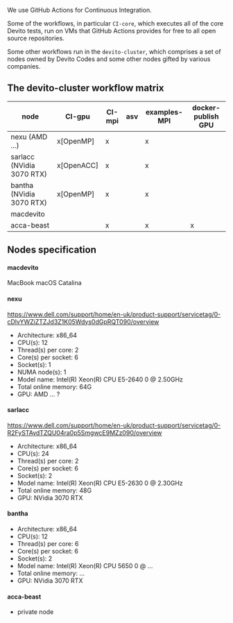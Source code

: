 We use GitHub Actions for Continuous Integration.

Some of the workflows, in particular `CI-core`, which executes all of the core Devito tests, run on VMs that GitHub Actions provides for free to all open source repositories.

Some other workflows run in the `devito-cluster`, which comprises a set of nodes owned by Devito Codes and some other nodes gifted by various companies.

## The devito-cluster workflow matrix

node                         |  CI-gpu    |  CI-mpi  | asv  | examples-MPI | docker-publish GPU  |
---------------------------- | ---------- | -------- | ---- | ------------ | ------------------- |
nexu    (AMD ...)            | x[OpenMP]  |     x    |      |      x       |                     |
sarlacc (NVidia 3070 RTX)    | x[OpenACC] |     x    |      |      x       |                     |
bantha  (NVidia 3070 RTX)    | x[OpenMP]  |     x    |      |      x       |                     |
macdevito                    |            |          |      |              |                     |
acca-beast                   |            |     x    |      |      x       |          x          |

## Nodes specification

#### macdevito
MacBook
macOS Catalina

#### nexu
https://www.dell.com/support/home/en-uk/product-support/servicetag/0-cDlvYWZiZTZJd3Z1K05Wdys0dGpRQT090/overview

* Architecture:                    x86_64
* CPU(s):                          12
* Thread(s) per core:              2
* Core(s) per socket:              6
* Socket(s):                       1
* NUMA node(s):                    1
* Model name:                      Intel(R) Xeon(R) CPU E5-2640 0 @ 2.50GHz
* Total online memory:             64G
* GPU: AMD ... ?

#### sarlacc
https://www.dell.com/support/home/en-uk/product-support/servicetag/0-R2FySTAydTZQU04ra0p5SmgwcE9MZz090/overview

* Architecture:                    x86_64
* CPU(s):                          24
* Thread(s) per core:              2
* Core(s) per socket:              6
* Socket(s):                       2
* Model name:                      Intel(R) Xeon(R) CPU E5-2630 0 @ 2.30GHz
* Total online memory:             48G
* GPU: NVidia 3070 RTX

#### bantha

* Architecture:                    x86_64
* CPU(s):                          12
* Thread(s) per core:              6
* Core(s) per socket:              6
* Socket(s):                       2
* Model name:                      Intel(R) Xeon(R) CPU 5650 0 @ ...
* Total online memory:             ...
* GPU: NVidia 3070 RTX

#### acca-beast

* private node

